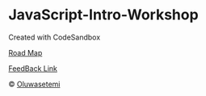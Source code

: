 # JavaScript-Intro-Workshop
Created with CodeSandbox

[Road Map](https://github.com/EduLight-Consulting/roadmap)

[FeedBack Link](http://bit.ly/javascript-intro-workshop)


&copy; [Oluwasetemi](https://twitter.com/@setemiojo)